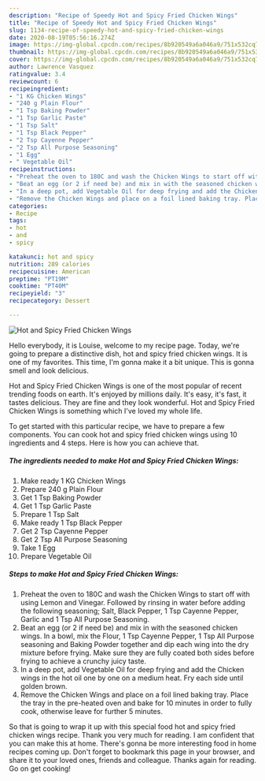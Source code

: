 ```yaml
---
description: "Recipe of Speedy Hot and Spicy Fried Chicken Wings"
title: "Recipe of Speedy Hot and Spicy Fried Chicken Wings"
slug: 1134-recipe-of-speedy-hot-and-spicy-fried-chicken-wings
date: 2020-08-19T05:56:16.274Z
image: https://img-global.cpcdn.com/recipes/8b920549a6a046a9/751x532cq70/hot-and-spicy-fried-chicken-wings-recipe-main-photo.jpg
thumbnail: https://img-global.cpcdn.com/recipes/8b920549a6a046a9/751x532cq70/hot-and-spicy-fried-chicken-wings-recipe-main-photo.jpg
cover: https://img-global.cpcdn.com/recipes/8b920549a6a046a9/751x532cq70/hot-and-spicy-fried-chicken-wings-recipe-main-photo.jpg
author: Lawrence Vasquez
ratingvalue: 3.4
reviewcount: 6
recipeingredient:
- "1 KG Chicken Wings"
- "240 g Plain Flour"
- "1 Tsp Baking Powder"
- "1 Tsp Garlic Paste"
- "1 Tsp Salt"
- "1 Tsp Black Pepper"
- "2 Tsp Cayenne Pepper"
- "2 Tsp All Purpose Seasoning"
- "1 Egg"
- " Vegetable Oil"
recipeinstructions:
- "Preheat the oven to 180C and wash the Chicken Wings to start off with using Lemon and Vinegar. Followed by rinsing in water before adding the following seasoning; Salt, Black Pepper, 1 Tsp Cayenne Pepper, Garlic and 1 Tsp All Purpose Seasoning."
- "Beat an egg (or 2 if need be) and mix in with the seasoned chicken wings. In a bowl, mix the Flour, 1 Tsp Cayenne Pepper, 1 Tsp All Purpose seasoning and Baking Powder together and dip each wing into the dry mixture before frying. Make sure they are fully coated both sides before frying to achieve a crunchy juicy taste."
- "In a deep pot, add Vegetable Oil for deep frying and add the Chicken wings in the hot oil one by one on a medium heat. Fry each side until golden brown."
- "Remove the Chicken Wings and place on a foil lined baking tray. Place the tray in the pre-heated oven and bake for 10 minutes in order to fully cook, otherwise leave for further 5 minutes."
categories:
- Recipe
tags:
- hot
- and
- spicy

katakunci: hot and spicy 
nutrition: 289 calories
recipecuisine: American
preptime: "PT19M"
cooktime: "PT40M"
recipeyield: "3"
recipecategory: Dessert

---
```



![Hot and Spicy Fried Chicken Wings](https://img-global.cpcdn.com/recipes/8b920549a6a046a9/751x532cq70/hot-and-spicy-fried-chicken-wings-recipe-main-photo.jpg)

Hello everybody, it is Louise, welcome to my recipe page. Today, we're going to prepare a distinctive dish, hot and spicy fried chicken wings. It is one of my favorites. This time, I'm gonna make it a bit unique. This is gonna smell and look delicious.

Hot and Spicy Fried Chicken Wings is one of the most popular of recent trending foods on earth. It's enjoyed by millions daily. It's easy, it's fast, it tastes delicious. They are fine and they look wonderful. Hot and Spicy Fried Chicken Wings is something which I've loved my whole life.




To get started with this particular recipe, we have to prepare a few components. You can cook hot and spicy fried chicken wings using 10 ingredients and 4 steps. Here is how you can achieve that.

<!--inarticleads1-->

##### The ingredients needed to make Hot and Spicy Fried Chicken Wings:

1. Make ready 1 KG Chicken Wings
1. Prepare 240 g Plain Flour
1. Get 1 Tsp Baking Powder
1. Get 1 Tsp Garlic Paste
1. Prepare 1 Tsp Salt
1. Make ready 1 Tsp Black Pepper
1. Get 2 Tsp Cayenne Pepper
1. Get 2 Tsp All Purpose Seasoning
1. Take 1 Egg
1. Prepare  Vegetable Oil




<!--inarticleads2-->

##### Steps to make Hot and Spicy Fried Chicken Wings:

1. Preheat the oven to 180C and wash the Chicken Wings to start off with using Lemon and Vinegar. Followed by rinsing in water before adding the following seasoning; Salt, Black Pepper, 1 Tsp Cayenne Pepper, Garlic and 1 Tsp All Purpose Seasoning.
1. Beat an egg (or 2 if need be) and mix in with the seasoned chicken wings. In a bowl, mix the Flour, 1 Tsp Cayenne Pepper, 1 Tsp All Purpose seasoning and Baking Powder together and dip each wing into the dry mixture before frying. Make sure they are fully coated both sides before frying to achieve a crunchy juicy taste.
1. In a deep pot, add Vegetable Oil for deep frying and add the Chicken wings in the hot oil one by one on a medium heat. Fry each side until golden brown.
1. Remove the Chicken Wings and place on a foil lined baking tray. Place the tray in the pre-heated oven and bake for 10 minutes in order to fully cook, otherwise leave for further 5 minutes.




So that is going to wrap it up with this special food hot and spicy fried chicken wings recipe. Thank you very much for reading. I am confident that you can make this at home. There's gonna be more interesting food in home recipes coming up. Don't forget to bookmark this page in your browser, and share it to your loved ones, friends and colleague. Thanks again for reading. Go on get cooking!
